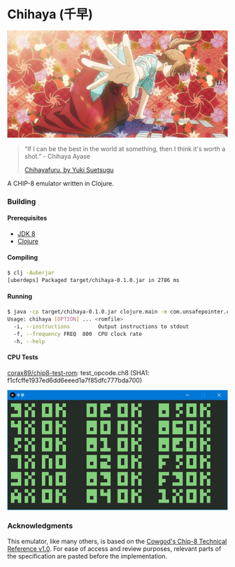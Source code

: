 # Chihaya (千早)

![images/cover.png](images/cover.png)

> “If I can be the best in the world at something, then I think it's worth a shot.” - Chihaya Ayase
>
> [Chihayafuru, by Yuki Suetsugu](https://en.wikipedia.org/wiki/Chihayafuru)

A CHIP-8 emulator written in Clojure.

### Building

#### Prerequisites

- [JDK 8](https://www.oracle.com/java/technologies/javase-jdk8-downloads.html)
- [Clojure](https://clojure.org/guides/getting_started)

#### Compiling

```bash
$ clj -Auberjar
[uberdeps] Packaged target/chihaya-0.1.0.jar in 2786 ms
```

#### Running

```bash
$ java -cp target/chihaya-0.1.0.jar clojure.main -m com.unsafepointer.chihaya.core
Usage: chihaya [OPTION] ... <romfile>
  -i, --instructions         Output instructions to stdout
  -f, --frequency FREQ  800  CPU clock rate
  -h, --help
```

#### CPU Tests

[corax89/chip8-test-rom](https://github.com/corax89/chip8-test-rom): test_opcode.ch8 (SHA1: f1cfcffe1937ed6dd6eeed1a7f85dfc777bda700)

![cpu_tests.png](images/cpu_tests.png)

### Acknowledgments

This emulator, like many others, is based on the [Cowgod's Chip-8 Technical Reference v1.0](http://devernay.free.fr/hacks/chip8/C8TECH10.HTM). For ease of access and review purposes, relevant parts of the specification are pasted before the implementation.
